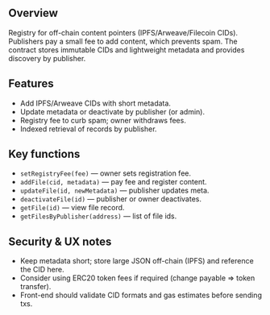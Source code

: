 
## Overview
Registry for off-chain content pointers (IPFS/Arweave/Filecoin CIDs). Publishers pay a small fee to add content, which prevents spam. The contract stores immutable CIDs and lightweight metadata and provides discovery by publisher.

## Features
- Add IPFS/Arweave CIDs with short metadata.
- Update metadata or deactivate by publisher (or admin).
- Registry fee to curb spam; owner withdraws fees.
- Indexed retrieval of records by publisher.

## Key functions
- `setRegistryFee(fee)` — owner sets registration fee.
- `addFile(cid, metadata)` — pay fee and register content.
- `updateFile(id, newMetadata)` — publisher updates meta.
- `deactivateFile(id)` — publisher or owner deactivates.
- `getFile(id)` — view file record.
- `getFilesByPublisher(address)` — list of file ids.

## Security & UX notes
- Keep metadata short; store large JSON off-chain (IPFS) and reference the CID here.
- Consider using ERC20 token fees if required (change payable => token transfer).
- Front-end should validate CID formats and gas estimates before sending txs.
